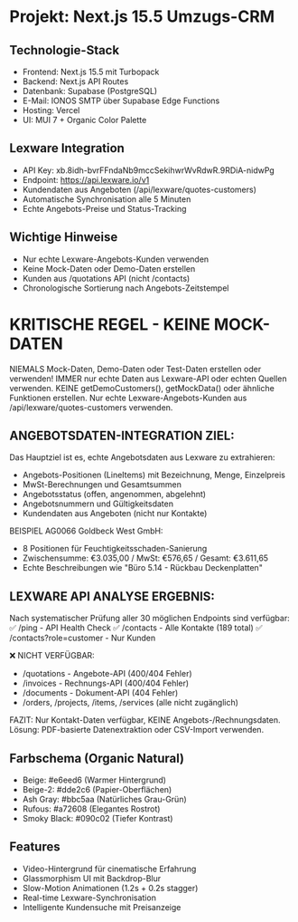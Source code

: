 # Projekt: Next.js 15.5 Umzugs-CRM

## Technologie-Stack
- Frontend: Next.js 15.5 mit Turbopack
- Backend: Next.js API Routes
- Datenbank: Supabase (PostgreSQL)
- E-Mail: IONOS SMTP über Supabase Edge Functions
- Hosting: Vercel
- UI: MUI 7 + Organic Color Palette

## Lexware Integration
- API Key: xb.8idh-bvrFFndaNb9mccSekihwrWvRdwR.9RDiA-nidwPg
- Endpoint: https://api.lexware.io/v1
- Kundendaten aus Angeboten (/api/lexware/quotes-customers)
- Automatische Synchronisation alle 5 Minuten
- Echte Angebots-Preise und Status-Tracking

## Wichtige Hinweise
- Nur echte Lexware-Angebots-Kunden verwenden
- Keine Mock-Daten oder Demo-Daten erstellen
- Kunden aus /quotations API (nicht /contacts)
- Chronologische Sortierung nach Angebots-Zeitstempel

# KRITISCHE REGEL - KEINE MOCK-DATEN
NIEMALS Mock-Daten, Demo-Daten oder Test-Daten erstellen oder verwenden!
IMMER nur echte Daten aus Lexware-API oder echten Quellen verwenden.
KEINE getDemoCustomers(), getMockData() oder ähnliche Funktionen erstellen.
Nur echte Lexware-Angebots-Kunden aus /api/lexware/quotes-customers verwenden.

## ANGEBOTSDATEN-INTEGRATION ZIEL:
Das Hauptziel ist es, echte Angebotsdaten aus Lexware zu extrahieren:
- Angebots-Positionen (LineItems) mit Bezeichnung, Menge, Einzelpreis
- MwSt-Berechnungen und Gesamtsummen
- Angebotsstatus (offen, angenommen, abgelehnt)
- Angebotsnummern und Gültigkeitsdaten
- Kundendaten aus Angeboten (nicht nur Kontakte)

BEISPIEL AG0066 Goldbeck West GmbH:
- 8 Positionen für Feuchtigkeitsschaden-Sanierung
- Zwischensumme: €3.035,00 / MwSt: €576,65 / Gesamt: €3.611,65
- Echte Beschreibungen wie "Büro 5.14 - Rückbau Deckenplatten"

## LEXWARE API ANALYSE ERGEBNIS:
Nach systematischer Prüfung aller 30 möglichen Endpoints sind verfügbar:
✅ /ping - API Health Check
✅ /contacts - Alle Kontakte (189 total)
✅ /contacts?role=customer - Nur Kunden

❌ NICHT VERFÜGBAR:
- /quotations - Angebote-API (400/404 Fehler)
- /invoices - Rechnungs-API (400/404 Fehler)  
- /documents - Dokument-API (404 Fehler)
- /orders, /projects, /items, /services (alle nicht zugänglich)

FAZIT: Nur Kontakt-Daten verfügbar, KEINE Angebots-/Rechnungsdaten.
Lösung: PDF-basierte Datenextraktion oder CSV-Import verwenden.

## Farbschema (Organic Natural)
- Beige: #e6eed6 (Warmer Hintergrund)
- Beige-2: #dde2c6 (Papier-Oberflächen)  
- Ash Gray: #bbc5aa (Natürliches Grau-Grün)
- Rufous: #a72608 (Elegantes Rostrot)
- Smoky Black: #090c02 (Tiefer Kontrast)

## Features
- Video-Hintergrund für cinematische Erfahrung
- Glassmorphism UI mit Backdrop-Blur
- Slow-Motion Animationen (1.2s + 0.2s stagger)
- Real-time Lexware-Synchronisation
- Intelligente Kundensuche mit Preisanzeige